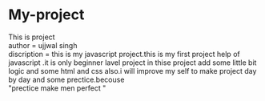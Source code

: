 # My-project
This is project
<br>
author = ujjwal singh
<br>
discription = this is my javascript project.this is my first project help of javascript  .it is only beginner lavel project in thise project add some little bit logic and some html and css also.i will improve my self to make project day by day and some prectice.becouse
<br>
"prectice make men perfect "

